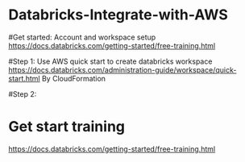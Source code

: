 # Databricks-Integrate-with-AWS

#Get started: Account and workspace setup
https://docs.databricks.com/getting-started/free-training.html

#Step 1: Use AWS quick start to create databricks workspace
https://docs.databricks.com/administration-guide/workspace/quick-start.html
By CloudFormation

#Step 2: 

# Get start training

https://docs.databricks.com/getting-started/free-training.html
